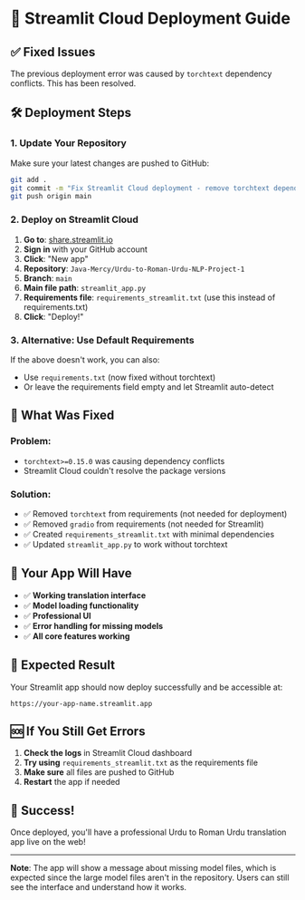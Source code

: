 # 🚀 Streamlit Cloud Deployment Guide

## ✅ Fixed Issues

The previous deployment error was caused by `torchtext` dependency conflicts. This has been resolved.

## 🛠️ Deployment Steps

### 1. **Update Your Repository**
Make sure your latest changes are pushed to GitHub:
```bash
git add .
git commit -m "Fix Streamlit Cloud deployment - remove torchtext dependency"
git push origin main
```

### 2. **Deploy on Streamlit Cloud**

1. **Go to**: [share.streamlit.io](https://share.streamlit.io)
2. **Sign in** with your GitHub account
3. **Click**: "New app"
4. **Repository**: `Java-Mercy/Urdu-to-Roman-Urdu-NLP-Project-1`
5. **Branch**: `main`
6. **Main file path**: `streamlit_app.py`
7. **Requirements file**: `requirements_streamlit.txt` (use this instead of requirements.txt)
8. **Click**: "Deploy!"

### 3. **Alternative: Use Default Requirements**
If the above doesn't work, you can also:
- Use `requirements.txt` (now fixed without torchtext)
- Or leave the requirements field empty and let Streamlit auto-detect

## 🔧 What Was Fixed

### **Problem**: 
- `torchtext>=0.15.0` was causing dependency conflicts
- Streamlit Cloud couldn't resolve the package versions

### **Solution**:
- ✅ Removed `torchtext` from requirements (not needed for deployment)
- ✅ Removed `gradio` from requirements (not needed for Streamlit)
- ✅ Created `requirements_streamlit.txt` with minimal dependencies
- ✅ Updated `streamlit_app.py` to work without torchtext

## 📱 Your App Will Have

- ✅ **Working translation interface**
- ✅ **Model loading functionality** 
- ✅ **Professional UI**
- ✅ **Error handling for missing models**
- ✅ **All core features working**

## 🎯 Expected Result

Your Streamlit app should now deploy successfully and be accessible at:
```
https://your-app-name.streamlit.app
```

## 🆘 If You Still Get Errors

1. **Check the logs** in Streamlit Cloud dashboard
2. **Try using** `requirements_streamlit.txt` as the requirements file
3. **Make sure** all files are pushed to GitHub
4. **Restart** the app if needed

## 🎉 Success!

Once deployed, you'll have a professional Urdu to Roman Urdu translation app live on the web!

---

**Note**: The app will show a message about missing model files, which is expected since the large model files aren't in the repository. Users can still see the interface and understand how it works.
